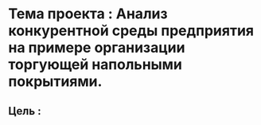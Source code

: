 # Тема проекта : Анализ конкурентной среды предприятия на примере организации торгующей напольными покрытиями.
## Цель : 